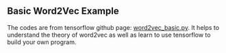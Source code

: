 ## Basic Word2Vec Example
The codes are from tensorflow github page: [word2vec_basic.py](https://github.com/tensorflow/tensorflow/blob/master/tensorflow/examples/tutorials/word2vec/word2vec_basic.py). It helps to understand the theory of word2vec as well as learn to use tensorflow to build your own program.
